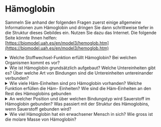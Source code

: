 # Hämoglobin

Sammeln Sie anhand der folgenden Fragen zuerst einige allgemeine Informationen zum Hämoglobin und dringen Sie dann schrittweise tiefer in die Struktur dieses Gebildes ein. Nutzen Sie dazu das Internet. Die folgende Seite könnte Ihnen helfen: [https://biomodel.uah.es/en/model3/hemoglob.htm](https://biomodel.uah.es/en/model3/hemoglob.htm)

<details>

<summary>Welche Stoffwechsel-Funktion erfüllt Hämoglobin? Bei welchen Organismen kommt es vor?</summary>

Hämoglobin bindet Sauerstoff:\
![](<../../.gitbook/assets/image (130).png>)

Hämoglobin erfüllt die Funktion des Sauerstofftransports im Stoffwechsel. Es kommt bei Wirbeltieren, einschliesslich Menschen, vor.



</details>

<details>

<summary>Wie ist Hämoglobin grundsätzlich aufgebaut? Welche Untereinheiten gibt es? Über welche Art von Bindungen sind die Untereinheiten untereinander verbunden?</summary>

Das Hämoglobin besteht aus vier Untereinheiten, wobei jede aus einem eisenhaltigen Protoporphyrin, dem Häm, als prosthetische Gruppe (Nichtproteinanteil) und einem Proteinanteil – dem Globulin – besteht. Die Häm-Gruppe ist ausserdem für die rote Farbe des Hämoglobins verantwortlich. (Quelle: chemie.de).

</details>

<details>

<summary>Wie viele Häm-Einheiten sind pro Hämoglobin vorhanden? Welche Funktion erfüllen die Häm- Einheiten? Wie sind die Häm-Einheiten an den Rest des Hämoglobins gebunden</summary>

In Hämoglobin sind vier Häm-Einheiten vorhanden. Die Häm-Einheiten binden Sauerstoff und ermöglichen den Transport von Sauerstoff im Blut. Die Häm-Einheiten erfüllen die Funktion, Sauerstoff zu binden und zu transportieren. Sie sind Teil des Proteins Hämoglobin, das für den Sauerstofftransport im menschlichen Blut verantwortlich ist. Die Häm-Einheiten sind über koordinative Bindungen an das Rest des Hämoglobins gebunden.

</details>

<details>

<summary>An welcher Position und über welchen Bindungstyp wird Sauerstoff im Hämoglobin gebunden? Was passiert mit der Struktur des Hämoglobins, wenn Sauerstoff gebunden wird?</summary>

Sauerstoff wird an das Eisen-Ion gebunden. Die Sauerstoffbindung bewirkt, dass sich das Eisenatom im Häm so verschiebt, dass es mit dem Rest der Häm-Gruppe planar wird, wodurch das Histidin angezogen wird, was eine größere strukturelle Veränderung des Proteins bewirkt. Hämoglobin kann man sich als ein Tetramer vorstellen, das aus zwei Alpha-Beta-Dimeren besteht. (Quelle: Utah University).

</details>

<details>

<summary>Wie viel Hämoglobin hat ein erwachsener Mensch in sich? Wie gross ist die molare Masse von Hämoglobin?</summary>



</details>

